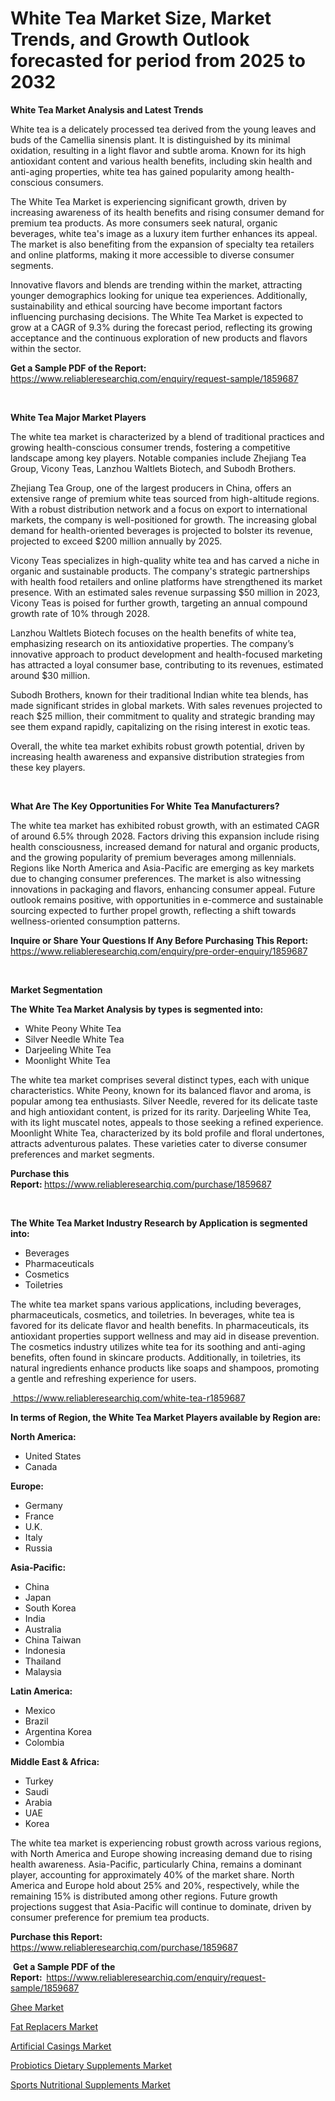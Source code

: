 <p><h1>White Tea Market Size, Market Trends, and Growth Outlook forecasted for period from 2025 to 2032</h1></p><p><strong>White Tea Market Analysis and Latest Trends</strong></p>
<p><p>White tea is a delicately processed tea derived from the young leaves and buds of the Camellia sinensis plant. It is distinguished by its minimal oxidation, resulting in a light flavor and subtle aroma. Known for its high antioxidant content and various health benefits, including skin health and anti-aging properties, white tea has gained popularity among health-conscious consumers.</p><p>The White Tea Market is experiencing significant growth, driven by increasing awareness of its health benefits and rising consumer demand for premium tea products. As more consumers seek natural, organic beverages, white tea's image as a luxury item further enhances its appeal. The market is also benefiting from the expansion of specialty tea retailers and online platforms, making it more accessible to diverse consumer segments.</p><p>Innovative flavors and blends are trending within the market, attracting younger demographics looking for unique tea experiences. Additionally, sustainability and ethical sourcing have become important factors influencing purchasing decisions. The White Tea Market is expected to grow at a CAGR of 9.3% during the forecast period, reflecting its growing acceptance and the continuous exploration of new products and flavors within the sector.</p></p>
<p><strong>Get a Sample PDF of the Report:&nbsp;</strong> <a href="https://www.reliableresearchiq.com/enquiry/request-sample/1859687?utm_campaign=1896&utm_medium=2&utm_source=Github&utm_content=ia&utm_term=07042025&utm_id=white-tea">https://www.reliableresearchiq.com/enquiry/request-sample/1859687</a></p>
<p>&nbsp;</p>
<p><strong>White Tea Major Market Players</strong></p>
<p><p>The white tea market is characterized by a blend of traditional practices and growing health-conscious consumer trends, fostering a competitive landscape among key players. Notable companies include Zhejiang Tea Group, Vicony Teas, Lanzhou Waltlets Biotech, and Subodh Brothers. </p><p>Zhejiang Tea Group, one of the largest producers in China, offers an extensive range of premium white teas sourced from high-altitude regions. With a robust distribution network and a focus on export to international markets, the company is well-positioned for growth. The increasing global demand for health-oriented beverages is projected to bolster its revenue, projected to exceed $200 million annually by 2025.</p><p>Vicony Teas specializes in high-quality white tea and has carved a niche in organic and sustainable products. The company's strategic partnerships with health food retailers and online platforms have strengthened its market presence. With an estimated sales revenue surpassing $50 million in 2023, Vicony Teas is poised for further growth, targeting an annual compound growth rate of 10% through 2028.</p><p>Lanzhou Waltlets Biotech focuses on the health benefits of white tea, emphasizing research on its antioxidative properties. The company’s innovative approach to product development and health-focused marketing has attracted a loyal consumer base, contributing to its revenues, estimated around $30 million.</p><p>Subodh Brothers, known for their traditional Indian white tea blends, has made significant strides in global markets. With sales revenues projected to reach $25 million, their commitment to quality and strategic branding may see them expand rapidly, capitalizing on the rising interest in exotic teas.</p><p>Overall, the white tea market exhibits robust growth potential, driven by increasing health awareness and expansive distribution strategies from these key players.</p></p>
<p>&nbsp;</p>
<p><strong>What Are The Key Opportunities For White Tea Manufacturers?</strong></p>
<p><p>The white tea market has exhibited robust growth, with an estimated CAGR of around 6.5% through 2028. Factors driving this expansion include rising health consciousness, increased demand for natural and organic products, and the growing popularity of premium beverages among millennials. Regions like North America and Asia-Pacific are emerging as key markets due to changing consumer preferences. The market is also witnessing innovations in packaging and flavors, enhancing consumer appeal. Future outlook remains positive, with opportunities in e-commerce and sustainable sourcing expected to further propel growth, reflecting a shift towards wellness-oriented consumption patterns.</p></p>
<p><strong>Inquire or Share Your Questions If Any Before Purchasing This Report:</strong> <a href="https://www.reliableresearchiq.com/enquiry/pre-order-enquiry/1859687?utm_campaign=1896&utm_medium=2&utm_source=Github&utm_content=ia&utm_term=07042025&utm_id=white-tea">https://www.reliableresearchiq.com/enquiry/pre-order-enquiry/1859687</a></p>
<p>&nbsp;</p>
<p><strong>Market Segmentation</strong></p>
<p><strong>The White Tea Market Analysis by types is segmented into:</strong></p>
<p><ul><li>White Peony White Tea</li><li>Silver Needle White Tea</li><li>Darjeeling White Tea</li><li>Moonlight White Tea</li></ul></p>
<p><p>The white tea market comprises several distinct types, each with unique characteristics. White Peony, known for its balanced flavor and aroma, is popular among tea enthusiasts. Silver Needle, revered for its delicate taste and high antioxidant content, is prized for its rarity. Darjeeling White Tea, with its light muscatel notes, appeals to those seeking a refined experience. Moonlight White Tea, characterized by its bold profile and floral undertones, attracts adventurous palates. These varieties cater to diverse consumer preferences and market segments.</p></p>
<p><strong>Purchase this Report:&nbsp;</strong><a href="https://www.reliableresearchiq.com/purchase/1859687?utm_campaign=1896&utm_medium=2&utm_source=Github&utm_content=ia&utm_term=07042025&utm_id=white-tea">https://www.reliableresearchiq.com/purchase/1859687</a></p>
<p>&nbsp;</p>
<p><strong>The White Tea Market Industry Research by Application is segmented into:</strong></p>
<p><ul><li>Beverages</li><li>Pharmaceuticals</li><li>Cosmetics</li><li>Toiletries</li></ul></p>
<p><p>The white tea market spans various applications, including beverages, pharmaceuticals, cosmetics, and toiletries. In beverages, white tea is favored for its delicate flavor and health benefits. In pharmaceuticals, its antioxidant properties support wellness and may aid in disease prevention. The cosmetics industry utilizes white tea for its soothing and anti-aging benefits, often found in skincare products. Additionally, in toiletries, its natural ingredients enhance products like soaps and shampoos, promoting a gentle and refreshing experience for users.</p></p>
<p><a href="https://www.reliableresearchiq.com/white-tea-r1859687?utm_campaign=1896&utm_medium=2&utm_source=Github&utm_content=ia&utm_term=07042025&utm_id=white-tea">&nbsp;https://www.reliableresearchiq.com/white-tea-r1859687</a></p>
<p><strong>In terms of Region, the White Tea Market Players available by Region are:</strong></p>
<p>
    <p> <strong> North America: </strong>
        <ul>
            <li>United States</li>
            <li>Canada</li>
        </ul>
        </p> 
    <p> <strong> Europe: </strong>
        <ul>
            <li>Germany</li>
            <li>France</li>
            <li>U.K.</li>
            <li>Italy</li>
            <li>Russia</li>
        </ul>
        </p> 
    <p> <strong> Asia-Pacific: </strong>
        <ul>
            <li>China</li>
            <li>Japan</li>
            <li>South Korea</li>
            <li>India</li>
            <li>Australia</li>
            <li>China Taiwan</li>
            <li>Indonesia</li>
            <li>Thailand</li>
            <li>Malaysia</li>
        </ul>
        </p> 
    <p> <strong> Latin America: </strong>
        <ul>
            <li>Mexico</li>
            <li>Brazil</li>
            <li>Argentina Korea</li>
            <li>Colombia</li>
        </ul>
        </p> 
    <p> <strong> Middle East & Africa: </strong>
        <ul>
            <li>Turkey</li>
            <li>Saudi</li>
            <li>Arabia</li>
            <li>UAE</li>
            <li>Korea</li>
        </ul>
    </p>
    </p>
<p><p>The white tea market is experiencing robust growth across various regions, with North America and Europe showing increasing demand due to rising health awareness. Asia-Pacific, particularly China, remains a dominant player, accounting for approximately 40% of the market share. North America and Europe hold about 25% and 20%, respectively, while the remaining 15% is distributed among other regions. Future growth projections suggest that Asia-Pacific will continue to dominate, driven by consumer preference for premium tea products.</p></p>
<p><strong>Purchase this Report: </strong><a href="https://www.reliableresearchiq.com/purchase/1859687?utm_campaign=1896&utm_medium=2&utm_source=Github&utm_content=ia&utm_term=07042025&utm_id=white-tea">https://www.reliableresearchiq.com/purchase/1859687</a></p>
<p>&nbsp;<strong>Get a Sample PDF of the Report:&nbsp;&nbsp;</strong><a href="https://www.reliableresearchiq.com/enquiry/request-sample/1859687?utm_campaign=1896&utm_medium=2&utm_source=Github&utm_content=ia&utm_term=07042025&utm_id=white-tea">https://www.reliableresearchiq.com/enquiry/request-sample/1859687</a></p>
<p><strong></strong></p>
<p><p><a href="https://github.com/miehldobin1w/Market-Research-Report-List-1/blob/main/ghee-market.md?utm_campaign=1896&utm_medium=2&utm_source=Github&utm_content=ia&utm_term=07042025&utm_id=white-tea">Ghee Market</a></p><p><a href="https://github.com/delcirodda4f/Market-Research-Report-List-1/blob/main/fat-replacers-market.md?utm_campaign=1896&utm_medium=2&utm_source=Github&utm_content=ia&utm_term=07042025&utm_id=white-tea">Fat Replacers Market</a></p><p><a href="https://github.com/seherlouize/Market-Research-Report-List-1/blob/main/artificial-casings-market.md?utm_campaign=1896&utm_medium=2&utm_source=Github&utm_content=ia&utm_term=07042025&utm_id=white-tea">Artificial Casings Market</a></p><p><a href="https://github.com/meenafadilkh/Market-Research-Report-List-1/blob/main/probiotics-dietary-supplements-market.md?utm_campaign=1896&utm_medium=2&utm_source=Github&utm_content=ia&utm_term=07042025&utm_id=white-tea">Probiotics Dietary Supplements Market</a></p><p><a href="https://github.com/gaiusmelyna/Market-Research-Report-List-1/blob/main/sports-nutritional-supplements-market.md?utm_campaign=1896&utm_medium=2&utm_source=Github&utm_content=ia&utm_term=07042025&utm_id=white-tea">Sports Nutritional Supplements Market</a></p></p>
